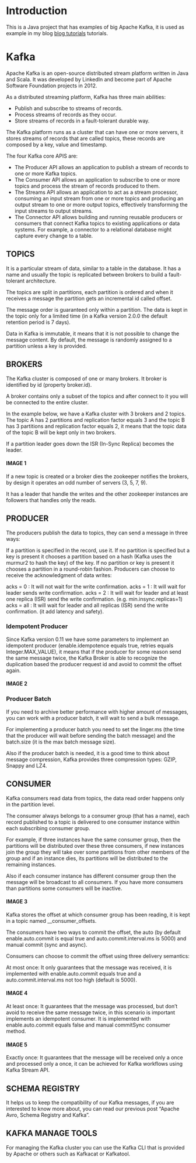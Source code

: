 # Introduction
This is a Java project that has examples of big Apache Kafka, it is used as example in my blog [blog tutorials](https://marcusvieira.tech/2019/07/09/apache-kafka-tutorial/) tutorials.

# Kafka
Apache Kafka is an open-source distributed stream platform written in Java and Scala. It was developed by LinkedIn and become part of Apache Software Foundation projects in 2012.

As a distributed streaming platform, Kafka has three main abilities:

- Publish and subscribe to streams of records.
- Process streams of records as they occur.
- Store streams of records in a fault-tolerant durable way.

The Kafka platform runs as a cluster that can have one or more servers, it stores streams of records that are called topics, these records are composed by a key, value and timestamp.

The four Kafka core APIS are:

- The Producer API allows an application to publish a stream of records to one or more Kafka topics.
- The Consumer API allows an application to subscribe to one or more topics and process the stream of records produced to them.
- The Streams API allows an application to act as a stream processor, consuming an input stream from one or more topics and producing an output stream to one or more output topics, effectively transforming the input streams to output streams.
- The Connector API allows building and running reusable producers or consumers that connect Kafka topics to existing applications or data systems. For example, a connector to a relational database might capture every change to a table.

## TOPICS

It is a particular stream of data, similar to a table in the database. It has a name and usually the topic is replicated between brokers to build a fault-tolerant architecture.

The topics are split in partitions, each partition is ordered and when it receives a message the partition gets an incremental id called offset.

The message order is guaranteed only within a partition. The data is kept in the topic only for a limited time (in a Kafka version 2.0.0 the default retention period is 7 days).

Data in Kafka is immutable, it means that it is not possible to change the message content. By default, the message is randomly assigned to a partition unless a key is provided.

## BROKERS
The Kafka cluster is composed of one or many brokers. It broker is identified by id (property broker.id).

A broker contains only a subset of the topics and after connect to it you will be connected to the entire cluster.

In the example below, we have a Kafka cluster with 3 brokers and 2 topics. The topic A has 2 partitions and replication factor equals 3 and the topic B has 3 partitions and replication factor equals 2, it means that the topic data of the topic B will be kept only in two brokers.

If a partition leader goes down the ISR (In-Sync Replica) becomes the leader.


#### IMAGE 1 ###### 


If a new topic is created or a broker dies the zookeeper notifies the brokers, by design it operates an odd number of servers (3, 5, 7, 9).

It has a leader that handle the writes and the other zookeeper instances are followers that handles only the reads.

## PRODUCER
The producers publish the data to topics, they can send a message in three ways:

If a partition is specified in the record, use it.
If no partition is specified but a key is present it chooses a partition based on a hash (Kafka uses the murmur2 to hash the key) of the key.
If no partition or key is present it chooses a partition in a round-robin fashion.
Producers can choose to receive the acknowledgment of data writes:

acks = 0 : It will not wait for the write confirmation.
acks = 1 : It will wait for leader sends write confirmation.
acks = 2 : It will wait for leader and at least one replica (ISR) send the write confirmation. (e.g. min.insync.replicas=1)
acks = all : It will wait for leader and all replicas (ISR) send the write confirmation. (it add latency and safety).

### Idempotent Producer
Since Kafka version 0.11 we have some parameters to implement an idempotent producer (enable.idempotence equals true, retries equals Integer.MAX_VALUE), it means that if the producer for some reason send the same message twice, the Kafka Broker is able to recognize the duplication based the producer request id and avoid to commit the offset again.


#### IMAGE 2 #######


### Producer Batch
If you need to archive better performance with higher amount of messages, you can work with a producer batch, it will wait to send a bulk message.

For implementing a producer batch you need to set the linger.ms (the time that the producer will wait before sending the batch message) and the batch.size (it is the max batch message size).

Also if the producer batch is needed, it is a good time to think about message compression, Kafka provides three compression types: GZIP, Snappy and LZ4.

## CONSUMER
Kafka consumers read data from topics, the data read order happens only in the partition level.

The consumer always belongs to a consumer group (that has a name), each record published to a topic is delivered to one consumer instance within each subscribing consumer group.

For example, if three instances have the same consumer group, then the partitions will be distributed over these three consumers, if new instances join the group they will take over some partitions from other members of the group and if an instance dies, its partitions will be distributed to the remaining instances.

Also if each consumer instance has different consumer group then the message will be broadcast to all consumers. If you have more consumers than partitions some consumers will be inactive.


#### IMAGE 3 #######


Kafka stores the offset at which consumer group has been reading, it is kept in a topic named __consumer_offsets.

The consumers have two ways to commit the offset, the auto (by default enable.auto.commit is equal true and auto.commit.interval.ms is 5000) and manual commit (sync and async).

Consumers can choose to commit the offset using three delivery semantics:

At most once: It only guarantees that the message was received, it is implemented with enable.auto.commit equals true and a auto.commit.interval.ms not too high (default is 5000).


#### IMAGE 4 #######


At least once: It guarantees that the message was processed, but don’t avoid to receive the same message twice, in this scenario is important implements an idempotent consumer. It is implemented with enable.auto.commit equals false and manual commitSync consumer method.


#### IMAGE 5 #######


Exactly once: It guarantees that the message will be received only a once and processed only a once, it can be achieved for Kafka workflows using Kafka Stream API.

## SCHEMA REGISTRY
It helps us to keep the compatibility of our Kafka messages, if you are interested to know more about, you can read our previous post “Apache Avro, Schema Registry and Kafka”.

## KAFKA MANAGE TOOLS
For managing the Kafka cluster you can use the Kafka CLI that is provided by Apache or others such as Kafkacat or Kafkatool.
